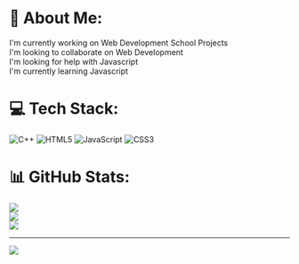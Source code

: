 # 💫 About Me:
I'm currently working on Web Development School Projects<br>I'm looking to collaborate on Web Development<br>I'm looking for help with Javascript<br>I'm currently learning Javascript<br>


# 💻 Tech Stack:
![C++](https://img.shields.io/badge/c++-%2300599C.svg?style=for-the-badge&logo=c%2B%2B&logoColor=white) ![HTML5](https://img.shields.io/badge/html5-%23E34F26.svg?style=for-the-badge&logo=html5&logoColor=white) ![JavaScript](https://img.shields.io/badge/javascript-%23323330.svg?style=for-the-badge&logo=javascript&logoColor=%23F7DF1E) ![CSS3](https://img.shields.io/badge/css3-%231572B6.svg?style=for-the-badge&logo=css3&logoColor=white)
# 📊 GitHub Stats:
![](https://github-readme-stats.vercel.app/api?username=smcsalva&theme=gotham&hide_border=false&include_all_commits=true&count_private=true)<br/>
![](https://github-readme-streak-stats.herokuapp.com/?user=smcsalva&theme=gotham&hide_border=false)<br/>
![](https://github-readme-stats.vercel.app/api/top-langs/?username=smcsalva&theme=gotham&hide_border=false&include_all_commits=true&count_private=true&layout=compact)

---
[![](https://visitcount.itsvg.in/api?id=smcsalva&icon=0&color=0)](https://visitcount.itsvg.in)

<!-- Proudly created with GPRM ( https://gprm.itsvg.in ) -->
